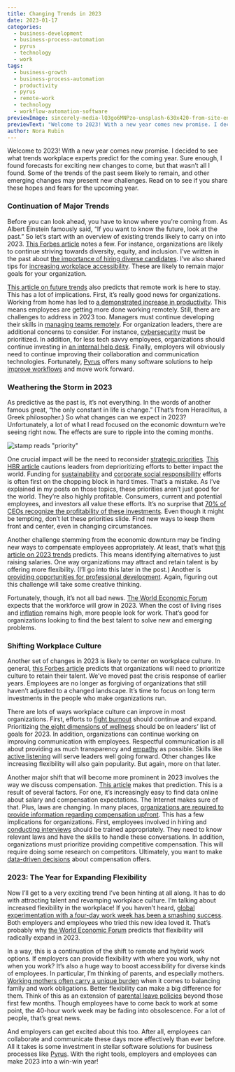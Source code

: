 ```yaml
---
title: Changing Trends in 2023
date: 2023-01-17
categories:
  - business-development
  - business-process-automation
  - pyrus
  - technology
  - work
tags:
  - business-growth
  - business-process-automation
  - productivity
  - pyrus
  - remote-work
  - technology
  - workflow-automation-software
previewImage: sincerely-media-lQ3go6MNPzo-unsplash-630x420-from-site-en.jpg
previewText: "Welcome to 2023! With a new year comes new promise. I decided to see what trends workplace experts predict for the coming year. Sure enough, I found forecasts for exciting new changes to come, but that wasn’t all I found. Some of the trends of the past seem likely to remain, and other emerging changes may present new challenges. Read on to see if you share these hopes and fears for the upcoming year."
author: Nora Rubin
---
```

Welcome to 2023! With a new year comes new promise. I decided to see what trends workplace experts predict for the coming year. Sure enough, I found forecasts for exciting new changes to come, but that wasn’t all I found. Some of the trends of the past seem likely to remain, and other emerging changes may present new challenges. Read on to see if you share these hopes and fears for the upcoming year. 

### **Continuation of Major Trends**

Before you can look ahead, you have to know where you’re coming from. As Albert Einstein famously said, “If you want to know the future, look at the past.” So let’s start with an overview of existing trends likely to carry on into 2023. [This Forbes article](https://www.forbes.com/sites/meghanbiro/2022/12/08/4-work-trends-leaders-cant-overlook-for-2023/?sh=2dea9f524874) notes a few. For instance, organizations are likely to continue striving towards diversity, equity, and inclusion. I’ve written in the past about [the importance of hiring diverse candidates](https://pyrus.com/en/blog/hiring-for-a-diversity-of-strengths). I’ve also shared tips for [increasing workplace accessibility](https://pyrus.com/en/blog/access-accessibility-in-the-workplace). These are likely to remain major goals for your organization.

[This article on future trends](https://www.forbes.com/sites/bernardmarr/2022/11/28/future-of-work-the-4-biggest-workplace-trends-in-2023/?sh=42a91ff42e2f) also predicts that remote work is here to stay. This has a lot of implications. First, it’s really good news for organizations. Working from home has led to [a demonstrated increase in productivity](https://www.businessnewsdaily.com/15259-working-from-home-more-productive.html). This means employees are getting more done working remotely. Still, there are challenges to address in 2023 too. Managers must continue developing their skills in [managing teams remotely](https://pyrus.com/en/blog/managing-teams-remote-workplace). For organization leaders, there are additional concerns to consider. For instance, [cybersecurity](https://pyrus.com/en/blog/get-cybersecurity-locked-down) must be prioritized. In addition, for less tech savvy employees, organizations should continue investing in [an internal help desk](https://pyrus.com/en/blog/how-help-desk-solutions-help-you). Finally, employers will obviously need to continue improving their collaboration and communication technologies. Fortunately, [Pyrus](https://pyrus.com/en) offers many software solutions to help [improve workflows](https://pyrus.com/en/blog/fixing-the-flaws-in-workflows) and move work forward.

### **Weathering the Storm in 2023**

As predictive as the past is, it’s not everything. In the words of another famous great, “the only constant in life is change.” (That’s from Heraclitus, a Greek philosopher.) So what changes can we expect in 2023? Unfortunately, a lot of what I read focused on the economic downturn we’re seeing right now. The effects are sure to ripple into the coming months.

![stamp reads "priority"](priority-1714375_640-300x300.webp)

One crucial impact will be the need to reconsider [strategic priorities](https://pyrus.com/en/blog/leadership-as-a-game-of-strategy). [This HBR article](https://hbr.org/2022/12/2023-will-test-companies-commitment-to-social-responsibility) cautions leaders from deprioritizing efforts to better impact the world. Funding for [sustainability](https://pyrus.com/en/blog/sustainability-sustains-profits) and [corporate social responsibility](https://pyrus.com/en/blog/embracing-corporate-social-responsibility) efforts is often first on the chopping block in hard times. That’s a mistake. As I’ve explained in my posts on those topics, these priorities aren’t just good for the world. They’re also highly profitable. Consumers, current and potential employees, and investors all value these efforts. It’s no surprise that [70% of CEOs recognize the profitability of these investments](https://home.kpmg/us/en/home/insights/2022/08/us-ceo-outlook-2022/esg-and-diversity-trends.html). Even though it might be tempting, don’t let these priorities slide. Find new ways to keep them front and center, even in changing circumstances.

Another challenge stemming from the economic downturn may be finding new ways to compensate employees appropriately. At least, that’s what [this article on 2023 trends](https://www.forbes.com/sites/forbesbusinesscouncil/2022/12/12/four-employer-trends-to-watch-in-2023/?sh=670a940c53a1) predicts. This means identifying alternatives to just raising salaries. One way organizations may attract and retain talent is by offering more flexibility. (I’ll go into this later in the post.) Another is [providing opportunities for professional development](https://pyrus.com/en/blog/developing-effective-professional-development). Again, figuring out this challenge will take some creative thinking.

Fortunately, though, it’s not all bad news. [The World Economic Forum](https://www.weforum.org/agenda/2022/12/work-jobs-workplace-trends-2023/) expects that the workforce will grow in 2023. When the cost of living rises and [inflation](https://www.cnbc.com/2023/01/10/powell-stresses-need-for-feds-political-independence-while-tackling-inflation.html) remains high, more people look for work. That’s good for organizations looking to find the best talent to solve new and emerging problems.

### **Shifting Workplace Culture**

Another set of changes in 2023 is likely to center on workplace culture. In general, [this Forbes article](https://www.forbes.com/sites/meghanbiro/2022/12/08/4-work-trends-leaders-cant-overlook-for-2023/?sh=2dea9f524874) predicts that organizations will need to prioritize culture to retain their talent. We’ve moved past the crisis response of earlier years. Employees are no longer as forgiving of organizations that still haven’t adjusted to a changed landscape. It’s time to focus on long term investments in the people who make organizations run.

There are lots of ways workplace culture can improve in most organizations. First, efforts to [fight burnout](https://pyrus.com/en/blog/fighting-the-fires-of-burnout-in-covid-times) should continue and expand. Prioritizing [the eight dimensions of wellness](https://pyrus.com/en/blog/dive-into-the-8-dimensions-of-wellness) should be on leaders’ list of goals for 2023. In addition, organizations can continue working on improving communication with employees. Respectful communication is all about providing as much transparency and [empathy](https://pyrus.com/en/blog/role-empathy-work) as possible. Skills like [active listening](https://pyrus.com/en/blog/take-active-role-active-listening) will serve leaders well going forward. Other changes like increasing flexibility will also gain popularity. But again, more on that later.

Another major shift that will become more prominent in 2023 involves the way we discuss compensation. [This article](https://www.forbes.com/sites/forbesbusinesscouncil/2022/12/12/four-employer-trends-to-watch-in-2023/?sh=670a940c53a1) makes that prediction. This is a result of several factors. For one, it’s increasingly easy to find data online about salary and compensation expectations. The Internet makes sure of that. Plus, laws are changing. In many places, [organizations are required to provide information regarding compensation upfront](https://www.cnbc.com/2023/01/03/where-us-companies-have-to-share-salary-ranges-with-workers-by-law.html). This has a few implications for organizations. First, employees involved in hiring and [conducting interviews](https://pyrus.com/en/blog/latest-views-conducting-interviews) should be trained appropriately. They need to know relevant laws and have the skills to handle these conversations. In addition, organizations must prioritize providing competitive compensation. This will require doing some research on competitors. Ultimately, you want to make [data-driven decisions](https://pyrus.com/en/blog/data-driven-assessment-is-possible-with-pyrus) about compensation offers.

### **2023: The Year for Expanding Flexibility**

Now I’ll get to a very exciting trend I’ve been hinting at all along. It has to do with attracting talent and revamping workplace culture. I’m talking about increased flexibility in the workplace! If you haven’t heard, [global experimentation with a four-day work week has been a smashing success](https://www.cnn.com/2022/11/30/business/4-day-work-week-results). Both employers and employees who tried this new idea loved it. That’s probably why [the World Economic Forum](https://www.weforum.org/agenda/2022/12/work-jobs-workplace-trends-2023/) predicts that flexibility will radically expand in 2023.

In a way, this is a continuation of the shift to remote and hybrid work options. If employers can provide flexibility with where you work, why not when you work? It’s also a huge way to boost accessibility for diverse kinds of employees. In particular, I’m thinking of parents, and especially mothers. [Working mothers often carry a unique burden](https://pyrus.com/en/blog/pyrus-com-working-for-home) when it comes to balancing family and work obligations. Better flexibility can make a big difference for them. Think of this as an extension of [parental leave policies](https://pyrus.com/en/blog/dont-leave-parental-leave-behind) beyond those first few months. Though employees have to come back to work at some point, the 40-hour work week may be fading into obsolescence. For a lot of people, that’s great news.

And employers can get excited about this too. After all, employees can collaborate and communicate these days more effectively than ever before. All it takes is some investment in stellar software solutions for business processes like [Pyrus](https://pyrus.com/en). With the right tools, employers and employees can make 2023 into a win-win year!